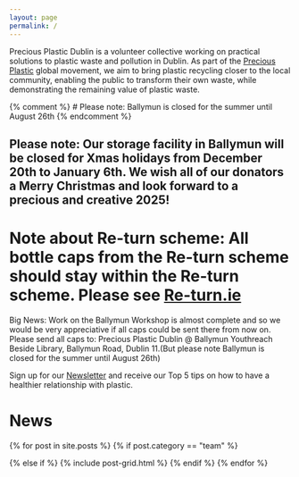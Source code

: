 ```yaml
---
layout: page
permalink: /
---
```


Precious Plastic Dublin is a volunteer collective working on practical solutions to plastic waste and pollution in Dublin. As part of the [Precious Plastic](https://preciousplastic.com) global movement, we aim to bring plastic recycling closer to the local community, enabling the public to transform their own waste, while demonstrating the remaining value of plastic waste.

{% comment %} # Please note: Ballymun is closed for the summer until August 26th {% endcomment %} 

## Please note: Our storage facility in Ballymun will be closed for Xmas holidays from December 20th to January 6th. We wish all of our donators a Merry Christmas and look forward to a precious and creative 2025!

# Note about Re-turn scheme: All bottle caps from the Re-turn scheme should stay within the Re-turn scheme. Please see [Re-turn.ie](https://re-turn.ie)

Big News: 
Work on the Ballymun Workshop is almost complete and so we would be very appreciative if all caps could be sent there from now on.
Please send all caps to: Precious Plastic Dublin @ Ballymun Youthreach Beside Library, Ballymun Road, Dublin 11.(But please note Ballymun is closed for the summer until August 26th)


Sign up for our [Newsletter](/newsletter) and receive our Top 5 tips on how to have a healthier relationship with plastic. 

# News

<div class="tiles">
{% for post in site.posts %}
  {% if post.category == "team" %} 
  
  {% else if %}
	{% include post-grid.html %}
  {% endif %}
{% endfor %}
</div>



